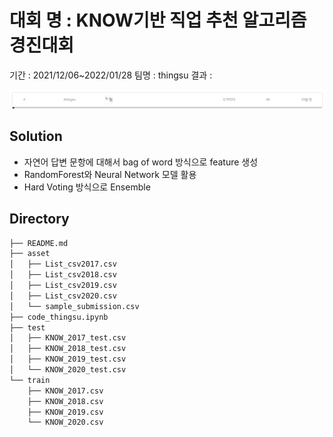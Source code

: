 # 대회 명 : KNOW기반 직업 추천 알고리즘 경진대회

기간 : 2021/12/06~2022/01/28
팀명 : thingsu
결과 : 

![](https://github.com/Kim-Myeong-Soo/job_recommendation_based_on_know/blob/6ccd02c4ed5a9b67c6b58eb3ac00668f4fc60d31/score.png)

## Solution
- 자연어 답변 문항에 대해서 bag of word 방식으로 feature 생성
- RandomForest와 Neural Network 모델 활용
- Hard Voting 방식으로 Ensemble

## Directory

```bash
├── README.md 
├── asset
│   ├── List_csv2017.csv
│   ├── List_csv2018.csv
│   ├── List_csv2019.csv
│   ├── List_csv2020.csv
│   └── sample_submission.csv
├── code_thingsu.ipynb
├── test
│   ├── KNOW_2017_test.csv
│   ├── KNOW_2018_test.csv
│   ├── KNOW_2019_test.csv
│   └── KNOW_2020_test.csv
└── train
    ├── KNOW_2017.csv
    ├── KNOW_2018.csv
    ├── KNOW_2019.csv
    └── KNOW_2020.csv
``` 
